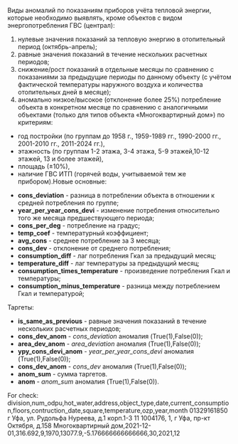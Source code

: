 Виды аномалий по показаниям приборов учёта тепловой энергии, которые необходимо выявлять,
кроме объектов с видом энергопотребления ГВС (централ):

1. нулевые значения показаний за тепловую энергию в отопительный период (октябрь-апрель);
2. равные значения показаний в течение нескольких расчетных периодов;
3. снижение/рост показаний в отдельные месяцы по сравнению с показаниями за предыдущие периоды
по данному объекту (с учётом фактической температуры наружного воздуха и количества отопительных дней в месяце);
4. аномально низкое/высокое (отклонение более 25%) потребление объекта в конкретном месяце по сравнению с 
аналогичными объектами (только для типов объекта «Многоквартирный дом») по критериям:
- год постройки (по группам до 1958 г., 1959-1989 гг., 1990-2000 гг., 2001-2010 гг., 2011-2024 гг.),
- этажность (по группам 1-2 этажа, 3-4 этажа, 5-9 этажей,10-12 этажей, 13 и более этажей),
- площадь (±10%),
- наличие ГВС ИТП (горячей воды, учитываемой тем же прибором).Новые основные:

* **cons_deviation** - разница в потреблении объекта в отношении к средней потребления по группе;
* **year_per_year_cons_devi** - изменение потребления относительно того же месяца предшествующего периода;
*  **cons_per_deg** - потребление на градус;
* **temp_coef** - температурный коэффициент;
* **avg_cons** - среднее потребление за 3 месяца;
* **cons_dev** - отклонение от среднего потребления;
* **consumption_diff** - лаг потребления Гкал за предыдущий месяц;
* **temperature_diff** - лаг температуры за предыдущий месяц;
* **consumption_times_temperature** - произведение потребления Гкал и температуры;
* **consumption_minus_temperature** - разница между потреблением Гкал и температурой;

Таргеты:

* **is_same_as_previous** - равные значения показаний в течение нескольких расчетных периодов;
* **cons_dev_anom** - *cons_deviation* аномалия (True(1),False(0));
* **area_dev_anom** - *area_deviation* аномалия (True(1),False(0));
* **ypy_cons_devi_anom** - *year_per_year_cons_devi* аномалия (True(1),False(0));
* **cons_dev_anom** - *cons_dev* аномалия (True(1),False(0));
* **anom_sum** - сумма таргетов.
* **anom** - *anom_sum* аномалия (True(1),False(0)).

For check:
division,num_odpu,hot_water,address,object_type,date,current_consumption,floors,contruction_date,square,temperature,ozp,year,month
01329161850 г Уфа, ул. Рудольфа Нуреева, д.1 корп.1-3 11
1004176, 1, г Уфа, пр-кт Октября, д.158 Многоквартирный дом,2021-12-01,316.692,9,1970,13077.9,-5.176666666666666,30,2021,12